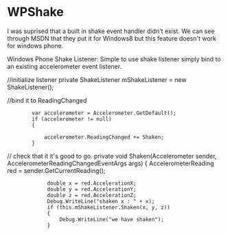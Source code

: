 WPShake
=======
I was suprised that a built in shake event handler didn't exist. We can see through MSDN that they put it for Windows8 but this feature doesn't work for windows phone.

Windows Phone Shake Listener:
Simple to use shake listener simply bind to an existing accelerometer event listener.

//initialize listener
        private ShakeListener mShakeListener = new ShakeListener();

//bind it to ReadingChanged

            var accelerometer = Accelerometer.GetDefault();
            if (accelerometer != null)
            {

                accelerometer.ReadingChanged += Shaken; 
            }

// check that it it's good to go.
	        private void Shaken(Accelerometer sender, AccelerometerReadingChangedEventArgs args)
	        {
	        	 AccelerometerReading red =  sender.GetCurrentReading();

	             double x = red.AccelerationX;
	             double y = red.AccelerationY;
	             double z = red.AccelerationZ;
	             Debug.WriteLine("shaken x : " + x);
	             if (this.mShakeListener.Shaken(x, y, z))
	             {
	                 Debug.WriteLine("we have shaken");
	             }
	           